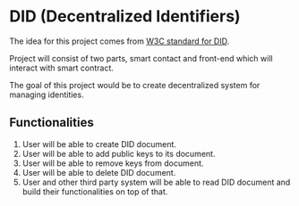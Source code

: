 # DID (Decentralized Identifiers)

The idea for this project comes from [W3C standard for DID](https://w3c.github.io/did-core/).

Project will consist of two parts, smart contact and front-end which will interact with smart contract.

The goal of this project would be to create decentralized system for managing identities.

## Functionalities

1. User will be able to create DID document.
2. User will be able to add public keys to its document.
3. User will be able to remove keys from document.
4. User will be able to delete DID document.
5. User and other third party system will be able to read DID document and build their functionalities on top of that.

